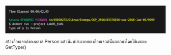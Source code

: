 ![alt text](image.png)

สร้างอ็อบเจกต์ของคลาส Person แล้วพิมพ์ประเภทของอ็อบเจกต์นั้นออกมาโดยใช้เมธอด GetType()